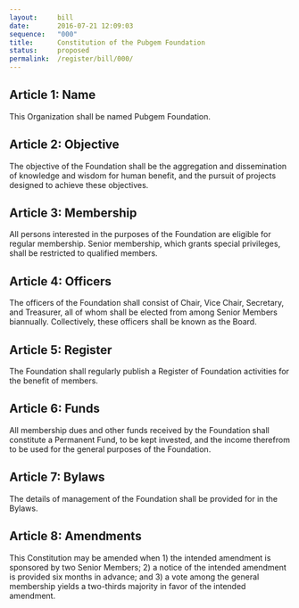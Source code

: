 ```yaml
---
layout:     bill
date:       2016-07-21 12:09:03
sequence:   "000"
title:      Constitution of the Pubgem Foundation
status:     proposed
permalink:  /register/bill/000/
---
```


<!--
- https://www.ic.gc.ca/eic/site/cd-dgc.nsf/vwapj/FRM-4001-e.pdf/$file/FRM-4001-e.pdf
- https://www.mozilla.org/en-US/foundation/about/
- https://static.mozilla.com/foundation/documents/mf-articles-of-incorporation.pdf
-->

## Article 1: Name

This Organization shall be named Pubgem Foundation.

## Article 2: Objective

The objective of the Foundation shall be the aggregation and dissemination of knowledge and wisdom for human benefit, and the pursuit of projects designed to achieve these objectives.

## Article 3: Membership

All persons interested in the purposes of the Foundation are eligible for regular membership. Senior membership, which grants special privileges, shall be restricted to qualified members.

## Article 4: Officers

The officers of the Foundation shall consist of Chair, Vice Chair, Secretary, and Treasurer, all of whom shall be elected from among Senior Members biannually.  Collectively, these officers shall be known as the Board.

## Article 5: Register

The Foundation shall regularly publish a Register of Foundation activities for the benefit of members.

## Article 6: Funds

All membership dues and other funds received by the Foundation shall constitute a Permanent Fund, to be kept invested, and the income therefrom to be used for the general purposes of the Foundation.

## Article 7: Bylaws

The details of management of the Foundation shall be provided for in the Bylaws.

## Article 8: Amendments

This Constitution may be amended when 1) the intended amendment is sponsored by two Senior Members; 2) a notice of the intended amendment is provided six months in advance; and 3) a vote among the general membership yields a two-thirds majority in favor of the intended amendment.
